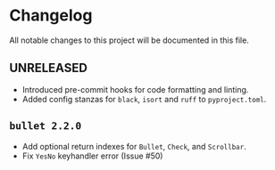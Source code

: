 # Changelog

All notable changes to this project will be documented in this file.

## UNRELEASED
- Introduced pre-commit hooks for code formatting and linting.
- Added config stanzas for `black`, `isort` and `ruff` to `pyproject.toml`.

## `bullet 2.2.0`
- Add optional return indexes for `Bullet`, `Check`, and `Scrollbar`.
- Fix `YesNo` keyhandler error (Issue #50)
